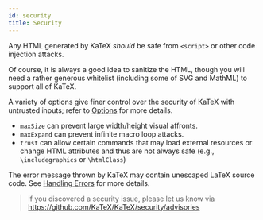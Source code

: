 ```yaml
---
id: security
title: Security
---
```

Any HTML generated by KaTeX *should* be safe from `<script>` or other code
injection attacks.

Of course, it is always a good idea to sanitize the HTML, though you will need
a rather generous whitelist (including some of SVG and MathML) to support
all of KaTeX.

A variety of options give finer control over the security of KaTeX
with untrusted inputs; refer to [Options](options.md) for more details.
* `maxSize` can prevent large width/height visual affronts.
* `maxExpand` can prevent infinite macro loop attacks.
* `trust` can allow certain commands that may load external resources or change HTML attributes and thus are not always safe (e.g., `\includegraphics` or `\htmlClass`)

The error message thrown by KaTeX may contain unescaped LaTeX source code.
See [Handling Errors](error.md) for more details.

> If you discovered a security issue, please let us know via https://github.com/KaTeX/KaTeX/security/advisories
